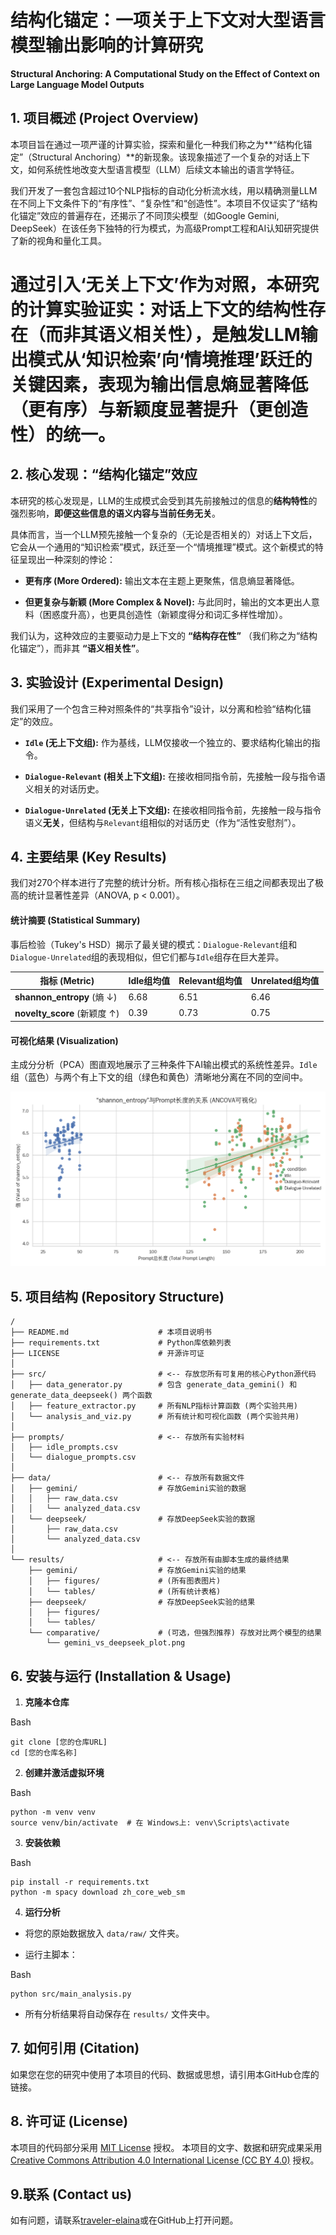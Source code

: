 # 结构化锚定：一项关于上下文对大型语言模型输出影响的计算研究

**Structural Anchoring: A Computational Study on the Effect of Context on Large Language Model Outputs**

## 1. 项目概述 (Project Overview)

本项目旨在通过一项严谨的计算实验，探索和量化一种我们称之为**“结构化锚定”（Structural Anchoring）**的新现象。该现象描述了一个复杂的对话上下文，如何系统性地改变大型语言模型（LLM）后续文本输出的语言学特征。

我们开发了一套包含超过10个NLP指标的自动化分析流水线，用以精确测量LLM在不同上下文条件下的“有序性”、“复杂性”和“创造性”。本项目不仅证实了“结构化锚定”效应的普遍存在，还揭示了不同顶尖模型（如Google Gemini, DeepSeek）在该任务下独特的行为模式，为高级Prompt工程和AI认知研究提供了新的视角和量化工具。

# 通过引入‘无关上下文’作为对照，本研究的计算实验证实：对话上下文的结构性存在（而非其语义相关性），是触发LLM输出模式从‘知识检索’向‘情境推理’跃迁的关键因素，表现为输出信息熵显著降低（更有序）与新颖度显著提升（更创造性）的统一。

## 2. 核心发现：“结构化锚定”效应

本研究的核心发现是，LLM的生成模式会受到其先前接触过的信息的**结构特性**的强烈影响，**即便这些信息的语义内容与当前任务无关**。

具体而言，当一个LLM预先接触一个复杂的（无论是否相关的）对话上下文后，它会从一个通用的“知识检索”模式，跃迁至一个“情境推理”模式。这个新模式的特征呈现出一种深刻的悖论：

- **更有序 (More Ordered):** 输出文本在主题上更聚焦，信息熵显著降低。
  
- **但更复杂与新颖 (More Complex & Novel):** 与此同时，输出的文本更出人意料（困惑度升高），也更具创造性（新颖度得分和词汇多样性增加）。
  

我们认为，这种效应的主要驱动力是上下文的 **“结构存在性”** （我们称之为“结构化锚定”），而非其 **“语义相关性”**。

## 3. 实验设计 (Experimental Design)

我们采用了一个包含三种对照条件的“共享指令”设计，以分离和检验“结构化锚定”的效应。

- **`Idle` (无上下文组):** 作为基线，LLM仅接收一个独立的、要求结构化输出的指令。
  
- **`Dialogue-Relevant` (相关上下文组):** 在接收相同指令前，先接触一段与指令语义相关的对话历史。
  
- **`Dialogue-Unrelated` (无关上下文组):** 在接收相同指令前，先接触一段与指令语义**无关**，但结构与`Relevant`组相似的对话历史（作为“活性安慰剂”）。
  

## 4. 主要结果 (Key Results)

我们对270个样本进行了完整的统计分析。所有核心指标在三组之间都表现出了极高的统计显著性差异（ANOVA, p < 0.001）。

#### 统计摘要 (Statistical Summary)

事后检验（Tukey's HSD）揭示了最关键的模式：`Dialogue-Relevant`组和`Dialogue-Unrelated`组的表现相似，但它们都与`Idle`组存在巨大差异。

| 指标 (Metric) | Idle组均值 | Relevant组均值 | Unrelated组均值 |
| --- | --- | --- | --- |
| **shannon_entropy** (熵 ↓) | 6.68 | 6.51 | 6.46 |
| **novelty_score** (新颖度 ↑) | 0.39 | 0.73 | 0.75 |


#### 可视化结果 (Visualization)

主成分分析（PCA）图直观地展示了三种条件下AI输出模式的系统性差异。`Idle`组（蓝色）与两个有上下文的组（绿色和黄色）清晰地分离在不同的空间中。

![可视化结果](https://github.com/traveler-elaina/LLM-Structural-Anchoring/blob/main/results/gemini/figures/ancova_visualization%20(1).png)

## 5. 项目结构 (Repository Structure)

```
/
├── README.md                    # 本项目说明书
├── requirements.txt             # Python库依赖列表
├── LICENSE                      # 开源许可证
│
├── src/                         # <-- 存放您所有可复用的核心Python源代码
│   ├── data_generator.py        # 包含 generate_data_gemini() 和 generate_data_deepseek() 两个函数
│   ├── feature_extractor.py     # 所有NLP指标计算函数 (两个实验共用)
│   └── analysis_and_viz.py      # 所有统计和可视化函数 (两个实验共用)
│
├── prompts/                     # <-- 存放所有实验材料
│   ├── idle_prompts.csv
│   └── dialogue_prompts.csv
│
├── data/                        # <-- 存放所有数据文件
│   ├── gemini/                  # 存放Gemini实验的数据
│   │   ├── raw_data.csv
│   │   └── analyzed_data.csv
│   └── deepseek/                # 存放DeepSeek实验的数据
│       ├── raw_data.csv
│       └── analyzed_data.csv
│
└── results/                     # <-- 存放所有由脚本生成的最终结果
    ├── gemini/                  # 存放Gemini实验的结果
    │   ├── figures/             # (所有图表图片)
    │   └── tables/              # (所有统计表格)
    ├── deepseek/                # 存放DeepSeek实验的结果
    │   ├── figures/
    │   └── tables/
    └── comparative/             # (可选，但强烈推荐) 存放对比两个模型的结果
        └── gemini_vs_deepseek_plot.png
```

## 6. 安装与运行 (Installation & Usage)

1. **克隆本仓库**
  
  Bash
  
  ```
  git clone [您的仓库URL]
  cd [您的仓库名称]
  ```
  
2. **创建并激活虚拟环境**
  
  Bash
  
  ```
  python -m venv venv
  source venv/bin/activate  # 在 Windows上: venv\Scripts\activate
  ```
  
3. **安装依赖**
  
  Bash
  
  ```
  pip install -r requirements.txt
  python -m spacy download zh_core_web_sm
  ```
  
4. **运行分析**
  
  - 将您的原始数据放入 `data/raw/` 文件夹。
    
  - 运行主脚本：
    

Bash

```
python src/main_analysis.py
```

- 所有分析结果将自动保存在 `results/` 文件夹中。

## 7. 如何引用 (Citation)

如果您在您的研究中使用了本项目的代码、数据或思想，请引用本GitHub仓库的链接。

## 8. 许可证 (License)

本项目的代码部分采用 [MIT License](https://www.google.com/search?q=LICENSE) 授权。 本项目的文字、数据和研究成果采用 [Creative Commons Attribution 4.0 International License (CC BY 4.0)](https://creativecommons.org/licenses/by/4.0/) 授权。

## 9.联系 (Contact us)
如有问题，请联系[traveler-elaina](wy807110695@gmail.com)或在GitHub上打开问题。
